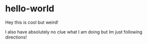 # hello-world

Hey this is cool but weird!

I also have absolutely no clue what I am doing but Im just following directions! 
